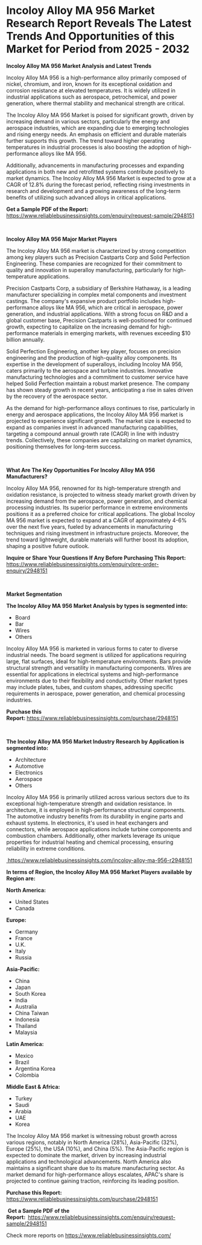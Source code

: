 <p><h1>Incoloy Alloy MA 956 Market Research Report Reveals The Latest Trends And Opportunities of this Market for Period from 2025 - 2032</h1></p><p><strong>Incoloy Alloy MA 956 Market Analysis and Latest Trends</strong></p>
<p><p>Incoloy Alloy MA 956 is a high-performance alloy primarily composed of nickel, chromium, and iron, known for its exceptional oxidation and corrosion resistance at elevated temperatures. It is widely utilized in industrial applications such as aerospace, petrochemical, and power generation, where thermal stability and mechanical strength are critical. </p><p>The Incoloy Alloy MA 956 Market is poised for significant growth, driven by increasing demand in various sectors, particularly the energy and aerospace industries, which are expanding due to emerging technologies and rising energy needs. An emphasis on efficient and durable materials further supports this growth. The trend toward higher operating temperatures in industrial processes is also boosting the adoption of high-performance alloys like MA 956.</p><p>Additionally, advancements in manufacturing processes and expanding applications in both new and retrofitted systems contribute positively to market dynamics. The Incoloy Alloy MA 956 Market is expected to grow at a CAGR of 12.8% during the forecast period, reflecting rising investments in research and development and a growing awareness of the long-term benefits of utilizing such advanced alloys in critical applications.</p></p>
<p><strong>Get a Sample PDF of the Report:&nbsp;</strong> <a href="https://www.reliablebusinessinsights.com/enquiry/request-sample/2948151?utm_campaign=3062&utm_medium=2&utm_source=Github&utm_content=ia&utm_term=12032025&utm_id=incoloy-alloy-ma-956">https://www.reliablebusinessinsights.com/enquiry/request-sample/2948151</a></p>
<p>&nbsp;</p>
<p><strong>Incoloy Alloy MA 956 Major Market Players</strong></p>
<p><p>The Incoloy Alloy MA 956 market is characterized by strong competition among key players such as Precision Castparts Corp and Solid Perfection Engineering. These companies are recognized for their commitment to quality and innovation in superalloy manufacturing, particularly for high-temperature applications. </p><p>Precision Castparts Corp, a subsidiary of Berkshire Hathaway, is a leading manufacturer specializing in complex metal components and investment castings. The company's expansive product portfolio includes high-performance alloys like MA 956, which are critical in aerospace, power generation, and industrial applications. With a strong focus on R&D and a global customer base, Precision Castparts is well-positioned for continued growth, expecting to capitalize on the increasing demand for high-performance materials in emerging markets, with revenues exceeding $10 billion annually.</p><p>Solid Perfection Engineering, another key player, focuses on precision engineering and the production of high-quality alloy components. Its expertise in the development of superalloys, including Incoloy MA 956, caters primarily to the aerospace and turbine industries. Innovative manufacturing technologies and a commitment to customer service have helped Solid Perfection maintain a robust market presence. The company has shown steady growth in recent years, anticipating a rise in sales driven by the recovery of the aerospace sector.</p><p>As the demand for high-performance alloys continues to rise, particularly in energy and aerospace applications, the Incoloy Alloy MA 956 market is projected to experience significant growth. The market size is expected to expand as companies invest in advanced manufacturing capabilities, targeting a compound annual growth rate (CAGR) in line with industry trends. Collectively, these companies are capitalizing on market dynamics, positioning themselves for long-term success.</p></p>
<p>&nbsp;</p>
<p><strong>What Are The Key Opportunities For Incoloy Alloy MA 956 Manufacturers?</strong></p>
<p><p>Incoloy Alloy MA 956, renowned for its high-temperature strength and oxidation resistance, is projected to witness steady market growth driven by increasing demand from the aerospace, power generation, and chemical processing industries. Its superior performance in extreme environments positions it as a preferred choice for critical applications. The global Incoloy MA 956 market is expected to expand at a CAGR of approximately 4-6% over the next five years, fueled by advancements in manufacturing techniques and rising investment in infrastructure projects. Moreover, the trend toward lightweight, durable materials will further boost its adoption, shaping a positive future outlook.</p></p>
<p><strong>Inquire or Share Your Questions If Any Before Purchasing This Report:</strong> <a href="https://www.reliablebusinessinsights.com/enquiry/pre-order-enquiry/2948151?utm_campaign=3062&utm_medium=2&utm_source=Github&utm_content=ia&utm_term=12032025&utm_id=incoloy-alloy-ma-956">https://www.reliablebusinessinsights.com/enquiry/pre-order-enquiry/2948151</a></p>
<p>&nbsp;</p>
<p><strong>Market Segmentation</strong></p>
<p><strong>The Incoloy Alloy MA 956 Market Analysis by types is segmented into:</strong></p>
<p><ul><li>Board</li><li>Bar</li><li>Wires</li><li>Others</li></ul></p>
<p><p>Incoloy Alloy MA 956 is marketed in various forms to cater to diverse industrial needs. The board segment is utilized for applications requiring large, flat surfaces, ideal for high-temperature environments. Bars provide structural strength and versatility in manufacturing components. Wires are essential for applications in electrical systems and high-performance environments due to their flexibility and conductivity. Other market types may include plates, tubes, and custom shapes, addressing specific requirements in aerospace, power generation, and chemical processing industries.</p></p>
<p><strong>Purchase this Report:&nbsp;</strong><a href="https://www.reliablebusinessinsights.com/purchase/2948151?utm_campaign=3062&utm_medium=2&utm_source=Github&utm_content=ia&utm_term=12032025&utm_id=incoloy-alloy-ma-956">https://www.reliablebusinessinsights.com/purchase/2948151</a></p>
<p>&nbsp;</p>
<p><strong>The Incoloy Alloy MA 956 Market Industry Research by Application is segmented into:</strong></p>
<p><ul><li>Architecture</li><li>Automotive</li><li>Electronics</li><li>Aerospace</li><li>Others</li></ul></p>
<p><p>Incoloy Alloy MA 956 is primarily utilized across various sectors due to its exceptional high-temperature strength and oxidation resistance. In architecture, it is employed in high-performance structural components. The automotive industry benefits from its durability in engine parts and exhaust systems. In electronics, it's used in heat exchangers and connectors, while aerospace applications include turbine components and combustion chambers. Additionally, other markets leverage its unique properties for industrial heating and chemical processing, ensuring reliability in extreme conditions.</p></p>
<p><a href="https://www.reliablebusinessinsights.com/incoloy-alloy-ma-956-r2948151?utm_campaign=3062&utm_medium=2&utm_source=Github&utm_content=ia&utm_term=12032025&utm_id=incoloy-alloy-ma-956">&nbsp;https://www.reliablebusinessinsights.com/incoloy-alloy-ma-956-r2948151</a></p>
<p><strong>In terms of Region, the Incoloy Alloy MA 956 Market Players available by Region are:</strong></p>
<p>
    <p> <strong> North America: </strong>
        <ul>
            <li>United States</li>
            <li>Canada</li>
        </ul>
        </p> 
    <p> <strong> Europe: </strong>
        <ul>
            <li>Germany</li>
            <li>France</li>
            <li>U.K.</li>
            <li>Italy</li>
            <li>Russia</li>
        </ul>
        </p> 
    <p> <strong> Asia-Pacific: </strong>
        <ul>
            <li>China</li>
            <li>Japan</li>
            <li>South Korea</li>
            <li>India</li>
            <li>Australia</li>
            <li>China Taiwan</li>
            <li>Indonesia</li>
            <li>Thailand</li>
            <li>Malaysia</li>
        </ul>
        </p> 
    <p> <strong> Latin America: </strong>
        <ul>
            <li>Mexico</li>
            <li>Brazil</li>
            <li>Argentina Korea</li>
            <li>Colombia</li>
        </ul>
        </p> 
    <p> <strong> Middle East & Africa: </strong>
        <ul>
            <li>Turkey</li>
            <li>Saudi</li>
            <li>Arabia</li>
            <li>UAE</li>
            <li>Korea</li>
        </ul>
    </p>
    </p>
<p><p>The Incoloy Alloy MA 956 market is witnessing robust growth across various regions, notably in North America (28%), Asia-Pacific (32%), Europe (25%), the USA (10%), and China (5%). The Asia-Pacific region is expected to dominate the market, driven by increasing industrial applications and technological advancements. North America also maintains a significant share due to its mature manufacturing sector. As market demand for high-performance alloys escalates, APAC's share is projected to continue gaining traction, reinforcing its leading position.</p></p>
<p><strong>Purchase this Report: </strong><a href="https://www.reliablebusinessinsights.com/purchase/2948151?utm_campaign=3062&utm_medium=2&utm_source=Github&utm_content=ia&utm_term=12032025&utm_id=incoloy-alloy-ma-956">https://www.reliablebusinessinsights.com/purchase/2948151</a></p>
<p>&nbsp;<strong>Get a Sample PDF of the Report:&nbsp;&nbsp;</strong><a href="https://www.reliablebusinessinsights.com/enquiry/request-sample/2948151?utm_campaign=3062&utm_medium=2&utm_source=Github&utm_content=ia&utm_term=12032025&utm_id=incoloy-alloy-ma-956">https://www.reliablebusinessinsights.com/enquiry/request-sample/2948151</a></p>
<p><strong></strong></p>
<p>Check more reports on <a href="https://www.reliablebusinessinsights.com/?utm_campaign=3062&utm_medium=2&utm_source=Github&utm_content=ia&utm_term=12032025&utm_id=incoloy-alloy-ma-956">https://www.reliablebusinessinsights.com/</a></p>